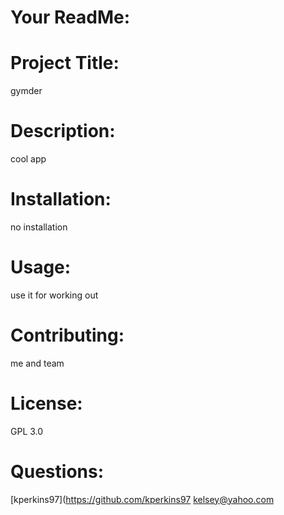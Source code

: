 # Your ReadMe:
# Project Title: 
  gymder 
# Description: 
  cool app
# Installation:
  no installation 
# Usage:
  use it for working out 
# Contributing:
  me and team 
# License:
  GPL 3.0 
# Questions:
[kperkins97](https://github.com/kperkins97 
  kelsey@yahoo.com 
